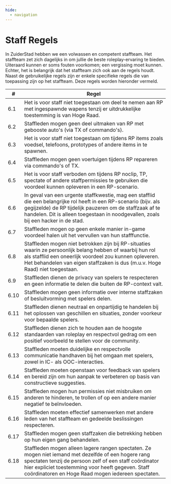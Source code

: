 ```yaml
---
hide:
  - navigation
---
```


# Staff Regels
In ZuiderStad hebben we een volwassen en competent staffteam. Het staffteam zet zich dagelijks in om jullie de beste roleplay-ervaring te bieden. Uiteraard kunnen er soms fouten voorkomen; een vergissing moet kunnen. Echter, het is belangrijk dat het staffteam zich ook aan de regels houdt. Naast de gebruikelijke regels zijn er enkele specifieke regels die van toepassing zijn op het staffteam. Deze regels worden hieronder vermeld.
<table>
<thead><th>#</th><th>Regel</th></tr></thead><tbody>
 <tr><td>6.1</td><td>Het is voor staff niet toegestaan om deel te nemen aan RP met ingespawnde wapens tenzij er uitdrukkelijke toestemming is van Hoge Raad.</td></tr>
 <tr><td>6.2</td><td>Staffleden mogen geen deel uitmaken van RP met gebooste auto's (via TX of commando's).</td></tr>
 <tr><td>6.3</td><td>Het is voor staff niet toegestaan om tijdens RP items zoals voedsel, telefoons, prototypes of andere items in te spawnen.</td></tr>
 <tr><td>6.4</td><td>Staffleden mogen geen voertuigen tijdens RP repareren via commando's of TX.</td></tr>
 <tr><td>6.5</td><td>Het is voor staff verboden om tijdens RP noclip, TP, spectate of andere staffpermissies te gebruiken die voordeel kunnen opleveren in een RP-scenario.</td></tr>
 <tr><td>6.6</td><td>In geval van een urgente staffkwestie, mag een stafflid die een belangrijke rol heeft in een RP-scenario (bijv. als gegijzelde) de RP tijdelijk pauzeren om de staffzaak af te handelen. Dit is alleen toegestaan in noodgevallen, zoals bij een hacker in de stad.</td></tr>
 <tr><td>6.7</td><td>Staffleden mogen op geen enkele manier in-game voordeel halen uit het vervullen van hun stafffunctie.</td></tr>
 <tr><td>6.8</td><td>Staffleden mogen niet betrokken zijn bij RP-situaties waarin ze persoonlijk belang hebben of waarbij hun rol als stafflid een oneerlijk voordeel zou kunnen opleveren. Het behandelen van eigen staffzaken is dus (m.u.v. Hoge Raad) niet toegestaan.</td></tr>
 <tr><td>6.9</td><td>Staffleden dienen de privacy van spelers te respecteren en geen informatie te delen die buiten de RP-context valt.</td></tr>
 <tr><td>6.10</td><td>Staffleden mogen geen informatie over interne staffzaken of besluitvorming met spelers delen.</td></tr>
 <tr><td>6.11</td><td>Staffleden dienen neutraal en onpartijdig te handelen bij het oplossen van geschillen en situaties, zonder voorkeur voor bepaalde spelers.</td></tr>
 <tr><td>6.12</td><td>Staffleden dienen zich te houden aan de hoogste standaarden van roleplay en respectvol gedrag om een positief voorbeeld te stellen voor de community.</td></tr>
 <tr><td>6.13</td><td>Staffleden moeten duidelijke en respectvolle communicatie handhaven bij het omgaan met spelers, zowel in IC- als OOC-interacties.</td></tr>
 <tr><td>6.14</td><td>Staffleden moeten openstaan voor feedback van spelers en bereid zijn om hun aanpak te verbeteren op basis van constructieve suggesties.</td></tr>
 <tr><td>6.15</td><td>Staffleden mogen hun permissies niet misbruiken om anderen te hinderen, te trollen of op een andere manier negatief te beïnvloeden.</td></tr>
 <tr><td>6.16</td><td>Staffleden moeten effectief samenwerken met andere leden van het staffteam en gedeelde beslissingen respecteren.</td></tr>
 <tr><td>6.17</td><td>Staffleden mogen geen staffzaken die betrekking hebben op hun eigen gang behandelen.</td></tr>
 <tr><td>6.18</td><td>Staffleden mogen alleen lagere rangen spectaten. Ze mogen niet iemand met dezelfde of een hogere rang spectaten tenzij de persoon zelf of een staff coördinator hier expliciet toestemming voor heeft gegeven. Staff coördinatoren en Hoge Raad mogen iedereen spectaten.</td></tr>
</tbody></table>
